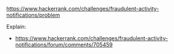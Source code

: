 https://www.hackerrank.com/challenges/fraudulent-activity-notifications/problem

Explain:

- https://www.hackerrank.com/challenges/fraudulent-activity-notifications/forum/comments/705459
